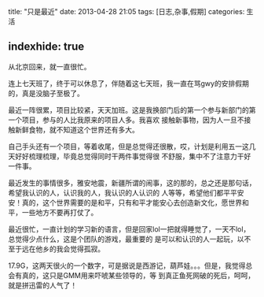 title:  "只是最近"
date:  2013-04-28 21:05
tags: [日志,杂事,假期]
categories: 生活

indexhide: true
---
  从北京回来，就一直很忙。

  连上七天班了，终于可以休息了，伴随着这七天班，我一直在骂gwy的安排假期的，真是没脑子至极了。
  
  最近一阵很累，项目比较紧，天天加班。这是我换部门后的第一个参与新部门的第一个项目，参与的人比我原来的项目人多。我喜欢
接触新事物，因为人一旦不接触新鲜食物，就不知道这个世界还有多大。
  
  自己手头还有一个项目，等着收尾，但是总觉得还很散，哎，计划是利用五一这几天好好梳理梳理，毕竟总觉得同时干两件事觉得很
不舒服，集中不了注意力干好一件事。
  
  最近发生的事情很多，雅安地震，新疆所谓的闹事，这的那的，总之还是那句话，希望我认识的人，认识我的人，我认识的人认识的
人等等，希望他们都平平安安！真的，这个世界需要的是和平，只有和平才能安心去创造新文化，愿世界和平，一些地方不要再打仗了。
  
  最近很忙，一直计划的学习新的语言，但是回家lol一把就得睡觉了，一天不lol，总觉得少点什么，这是个团队的游戏，最重要的
是可以和认识的人一起玩，以不至于远在他乡的我会觉得孤寂。
  
  17.9G，这两天很火的一个数字，可是据说是西游记，葫芦娃。。。但是，我觉得总会有真的，这只是GMM用来吓唬某些领导的，等
到真正鱼死网破的死后，呵呵，就是拼迅雷的人气了！
